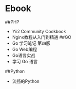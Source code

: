 # Ebook
##PHP
- Yii2 Community Cookbook
- Nginx教程从入门到精通
##GO
- Go 学习笔记 第四版
- Go Web编程
- Go语言实战
- 学习 Go 语言


##Python
- 流畅的Python
